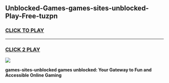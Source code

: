 
## Unblocked-Games-games-sites-unblocked-Play-Free-tuzpn
<h3>
<a href="https://premium76.site?title=games-sites-unblocked&ref=20A">CLICK TO PLAY</a></h3>
<hr>

<h3>
<a href="https://premium76.site?title=games-sites-unblocked&ref=20A">CLICK 2 PLAY</a>
  
</h3>

<a href="https://premium76.site?title=games-sites-unblocked&ref=20A"><img src="https://clearcache.store/games.png"></a>


**games-sites-unblocked games unblocked: Your Gateway to Fun and Accessible Online Gaming**
